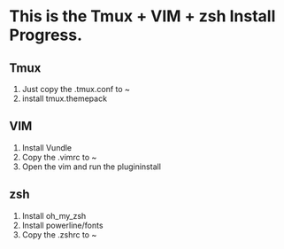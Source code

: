 This is the Tmux + VIM + zsh Install Progress.
=======================================

Tmux
----

1. Just copy the .tmux.conf to ~
2. install tmux.themepack

VIM
---

1. Install Vundle
2. Copy the .vimrc to ~
3. Open the vim and run the plugininstall

zsh
---
1. Install oh_my_zsh
2. Install powerline/fonts
3. Copy the .zshrc to ~

